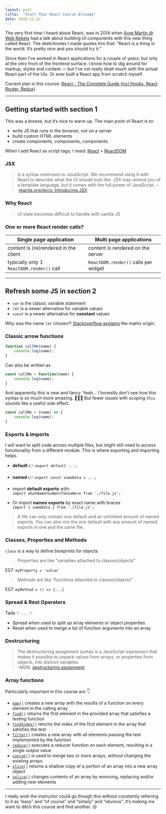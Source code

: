 ```yaml
---
layout: post
title:  "Start That React Course Already"
date: 2019-12-22
---
```


The very first time I heard about React, was in 2014 when [Arne Martin @ Web Rebels](https://2014.webrebels.org/speakers.html#arne_martin) had a talk about building UI components with this new thing called React. The sketchnotes I made quotes him that: “React is a thing in the world. It’s pretty nice and you should try it.”

Since then I’ve worked in React applications for a couple of years, but only at the very front of the frontend surface. I know how to dig around for markup, styles and content — but I’ve not really dealt much with the actual React part of the UIs. Or ever built a React app from scratch myself.

Current plan is this course: [React - The Complete Guide (incl Hooks, React Router, Redux)](https://www.udemy.com/course/react-the-complete-guide-incl-redux/)

---

## Getting started with section 1

This was a breeze, but it’s nice to warm up. The main point of React is to:
- write JS that runs in the browser, not on a server
- build custom HTML elements
- create components, components, components

When I add React as script tags, I need: [React](https://reactjs.org/docs/react-api.html) + [ReactDOM](https://reactjs.org/docs/react-dom.html)

### JSX

> is a syntax extension to JavaScript. We recommend using it with React to describe what the UI should look like. JSX may remind you of a template language, but it comes with the full power of JavaScript. –&nbsp;[reactjs.org/docs: Introducing JSX](https://reactjs.org/docs/introducing-jsx.html)

### Why React
> UI state becomes difficult to handle with vanilla JS

### One or more React render calls?

| Single page application | Multi page applications |
| --- | --- |
| content is (re)rendered in the client | content is rendered on the server |
| typically only 1 `ReactDOM.render()` call | `ReactDOM.render()` calls per widget |

---

## Refresh some JS in section 2

* `var` is the classic variable statement
* `let` is a newer alternative for variable values
* `const` is a newer alternative for **constant** values

Why was the name `let` chosen?! [Stackoverflow explains](https://stackoverflow.com/questions/37916940/why-was-the-name-let-chosen-for-block-scoped-variable-declarations-in-javascri) the maths origin.

### Classic arrow functions

```javascript
function callMe(name) {
    console.log(name);
}
```

Can also be written as

```javascript
const callMe = function(name) {
    console.log(name);
}
```

And apparently this is new and fancy. Yeah… I honestly don’t see how this syntax is so much more amazing. 🤷🏻‍♀️ But fewer issues with scoping `this` sounds like a useful side effect.

```javascript
const callMe = (name) => {
    console.log(name);
}
```

### Exports & Imports

I will want to split code across multiple files, but might still need to access functionality from a different module. This is where exporting and importing helps.

* **default** 👉 `export default ...;`
* **named** 👉 `export const someData = ...;`

* import **default exports** with:<br>
`import whatNameYouWantToUseHere from './file.js';`
* Or import **names exports** by exact name with braces<br>
`import { someData } from './file.js';`

> A file can only contain one default and an unlimited amount of named exports. You can also mix the one default with any amount of named exports in one and the same file.

### Classes, Properties and Methods

`class` is a way to define blueprints for objects

> Properties are like “variables attached to classes/objects”

ES7: `myProperty = 'value'`

> Methods are like “functions attached to classes/objects”

ES7: `myMethod = () => {...}`

### Spread & Rest Operators

Tada ✨ `...` ✨

* Spread when used to split up array elements or object properties
* Reset when used to merge a list of function arguments into an array

### Destructuring

> The destructuring assignment syntax is a JavaScript expression that makes it possible to unpack values from arrays, or properties from objects, into distinct variables.<br>
–MDN:&nbsp;[destructuring assignment ](https://developer.mozilla.org/en-US/docs/Web/JavaScript/Reference/Operators/Destructuring_assignment)

### Array functions

Particularly important in this course are 👇

* [`map()`](https://developer.mozilla.org/en-US/docs/Web/JavaScript/Reference/Global_Objects/Array/map) creates a new array with the results of a function on every element in the calling array
* [`find()`](https://developer.mozilla.org/en-US/docs/Web/JavaScript/Reference/Global_Objects/Array/find) returns the first element in the provided array that satisfies a testing function
* [`findIndex()`](https://developer.mozilla.org/en-US/docs/Web/JavaScript/Reference/Global_Objects/Array/findIndex) returns the index of the first element in the array that satisfies the test
* [`filter()`](https://developer.mozilla.org/en-US/docs/Web/JavaScript/Reference/Global_Objects/Array/filter) creates a new array with all elements passing the test implemented by the function
* [`reduce()`](https://developer.mozilla.org/en-US/docs/Web/JavaScript/Reference/Global_Objects/Array/Reduce) executes a reducer function on each element, resulting in a single output value
* [`concat()`](https://developer.mozilla.org/en-US/docs/Web/JavaScript/Reference/Global_Objects/Array/concat) is used to merge two or more arrays, without changing the existing arrays
* [`slice()`](https://developer.mozilla.org/en-US/docs/Web/JavaScript/Reference/Global_Objects/Array/slice) returns a shallow copy of a portion of an array into a new array object
* [`splice()`](https://developer.mozilla.org/en-US/docs/Web/JavaScript/Reference/Global_Objects/Array/splice) changes contents of an array by removing, replacing and/or adding new elements

---

I really wish the instructor could go though this without constantly referring to it as “easy” and “of course” and “simply” and “obvious”. It’s making me want to ditch this course and find another. 😒
